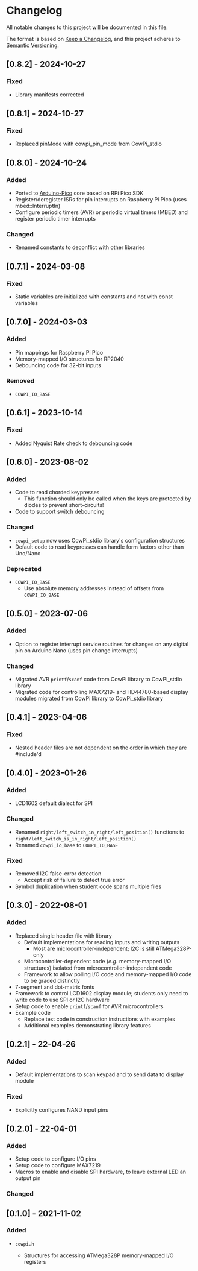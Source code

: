 # Changelog

All notable changes to this project will be documented in this file.

The format is based on [Keep a Changelog](https://keepachangelog.com/en/1.0.0/),
and this project adheres to
[Semantic Versioning](https://semver.org/spec/v2.0.0.html).

<!--
## [major.minor.patch] - yyyy-mm-dd
-->

<!--
- `Added` for new features.
- `Changed` for changes in existing functionality.
- `Deprecated` for soon-to-be removed features.
- `Removed` for now removed features.
- `Fixed` for any bug fixes.
- `Security` in case of vulnerabilities.
-->

<!--
## [TODO]
- Microcontroller-dependent code other than that for ATMega328P & RP2040
- Implementation that uses Raspberry Pi Pico SDK
- Implement `cowpi_register_pin_ISR()` for RP2040
- Wrap and document the [Ticker](https://os.mbed.com/docs/mbed-os/v6.16/apis/ticker.html) and [Timeout](https://os.mbed.com/docs/mbed-os/v6.16/apis/timeout.html) APIs
-->

## [0.8.2] - 2024-10-27

### Fixed

- Library manifests corrected

## [0.8.1] - 2024-10-27

### Fixed

- Replaced pinMode with cowpi_pin_mode from CowPi_stdio

## [0.8.0] - 2024-10-24

### Added

- Ported to [Arduino-Pico](https://arduino-pico.readthedocs.io/en/latest/index.html) core based on RPi Pico SDK
- Register/deregister ISRs for pin interrupts on Raspberry Pi Pico (uses mbed::InterruptIn)
- Configure periodic timers (AVR) or periodic virtual timers (MBED) and register periodic timer interrupts

### Changed

- Renamed constants to deconflict with other libraries

## [0.7.1] - 2024-03-08

### Fixed

- Static variables are initialized with constants and not with const variables

## [0.7.0] - 2024-03-03

### Added

- Pin mappings for Raspberry Pi Pico
- Memory-mapped I/O structures for RP2040
- Debouncing code for 32-bit inputs

### Removed

- `COWPI_IO_BASE`

## [0.6.1] - 2023-10-14

### Fixed

- Added Nyquist Rate check to debouncing code

## [0.6.0] - 2023-08-02

### Added

- Code to read chorded keypresses
  - This function should only be called when the keys are protected by diodes to prevent short-circuits!
- Code to support switch debouncing

### Changed

- `cowpi_setup` now uses CowPi_stdio library's configuration structures
- Default code to read keypresses can handle form factors other than Uno/Nano

### Deprecated

- `COWPI_IO_BASE`
  - Use absolute memory addresses instead of offsets from `COWPI_IO_BASE`

## [0.5.0] - 2023-07-06

### Added

- Option to register interrupt service routines for changes on any digital pin on Arduino Nano (uses pin change interrupts)

### Changed

- Migrated AVR `printf`/`scanf` code from CowPi library to CowPi_stdio library
- Migrated code for controlling MAX7219- and HD44780-based display modules migrated from CowPi library to CowPi_stdio library

## [0.4.1] - 2023-04-06

### Fixed

- Nested header files are not dependent on the order in which they are #include'd

## [0.4.0] - 2023-01-26

### Added

- LCD1602 default dialect for SPI

### Changed

- Renamed `right/left_switch_in_right/left_position()` functions to `right/left_switch_is_in_right/left_position()`
- Renamed `cowpi_io_base` to `COWPI_IO_BASE`

### Fixed

- Removed I2C false-error detection
  - Accept risk of failure to detect true error
- Symbol duplication when student code spans multiple files

## [0.3.0] - 2022-08-01

### Added

- Replaced single header file with library
  - Default implementations for reading inputs and writing outputs
    - Most are microcontroller-independent; I2C is still ATMega328P-only
  - Microcontroller-dependent code (*e.g.* memory-mapped I/O structures)
    isolated from microcontroller-independent code
  - Framework to allow polling I/O code and memory-mapped I/O code to be graded
    distinctly
- 7-segment and dot-matrix fonts
- Framework to control LCD1602 display module; students only need to write code
  to use SPI or I2C hardware
- Setup code to enable `printf`/`scanf` for AVR microcontrollers
- Example code
  - Replace test code in construction instructions with examples
  - Additional examples demonstrating library features

## [0.2.1] - 22-04-26

### Added

- Default implementations to scan keypad and to send data to display module

### Fixed

- Explicitly configures NAND input pins

## [0.2.0] - 22-04-01

### Added

- Setup code to configure I/O pins
- Setup code to configure MAX7219
- Macros to enable and disable SPI hardware, to leave external LED an output pin

### Changed

## [0.1.0] - 2021-11-02

### Added

- `cowpi.h`

  - Structures for accessing ATMega328P memory-mapped I/O registers
